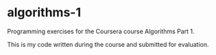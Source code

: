 # algorithms-1
Programming exercises for the Coursera course Algorithms Part 1.

This is my code written during the course and submitted for evaluation.
